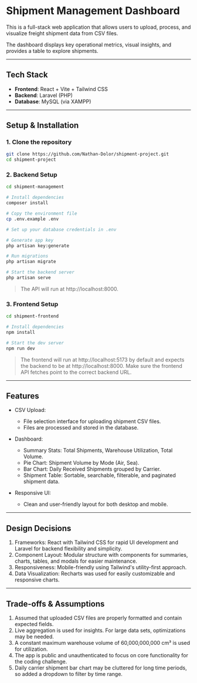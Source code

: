 # Shipment Management Dashboard

This is a full-stack web application that allows users to upload, process, and visualize freight shipment data from CSV files.

The dashboard displays key operational metrics, visual insights, and provides a table to explore shipments.

---

## Tech Stack

- **Frontend**: React + Vite + Tailwind CSS  
- **Backend**: Laravel (PHP)  
- **Database**: MySQL (via XAMPP)  

---

## Setup & Installation

### 1. Clone the repository

```bash
git clone https://github.com/Nathan-Dolor/shipment-project.git
cd shipment-project
```
### 2. Backend Setup

```bash
cd shipment-management

# Install dependencies
composer install

# Copy the environment file
cp .env.example .env

# Set up your database credentials in .env

# Generate app key
php artisan key:generate

# Run migrations
php artisan migrate

# Start the backend server
php artisan serve
```
> The API will run at http://localhost:8000.

### 3. Frontend Setup

```bash
cd shipment-frontend

# Install dependencies
npm install

# Start the dev server
npm run dev
```
> The frontend will run at http://localhost:5173 by default and expects the backend to be at http://localhost:8000.
Make sure the frontend API fetches point to the correct backend URL.

---

## Features

- CSV Upload:
  - File selection interface for uploading shipment CSV files.
  - Files are processed and stored in the database.

- Dashboard:
  - Summary Stats: Total Shipments, Warehouse Utilization, Total Volume.
  - Pie Chart: Shipment Volume by Mode (Air, Sea).
  - Bar Chart: Daily Received Shipments grouped by Carrier.
  - Shipment Table: Sortable, searchable, filterable, and paginated shipment data.

- Responsive UI:
  - Clean and user-friendly layout for both desktop and mobile.

---

## Design Decisions
1. Frameworks: React with Tailwind CSS for rapid UI development and Laravel for backend flexibility and simplicity.
2. Component Layout: Modular structure with components for summaries, charts, tables, and modals for easier maintenance.
3. Responsiveness: Mobile-friendly using Tailwind's utility-first approach.
4. Data Visualization: Recharts was used for easily customizable and responsive charts.

---

## Trade-offs & Assumptions
1. Assumed that uploaded CSV files are properly formatted and contain expected fields.
3. Live aggregation is used for insights. For large data sets, optimizations may be needed.
4. A constant maximum warehouse volume of 60,000,000,000 cm³ is used for utilization.
5. The app is public and unauthenticated to focus on core functionality for the coding challenge.
6. Daily carrier shipment bar chart may be cluttered for long time periods, so added a dropdown to filter by time range.
